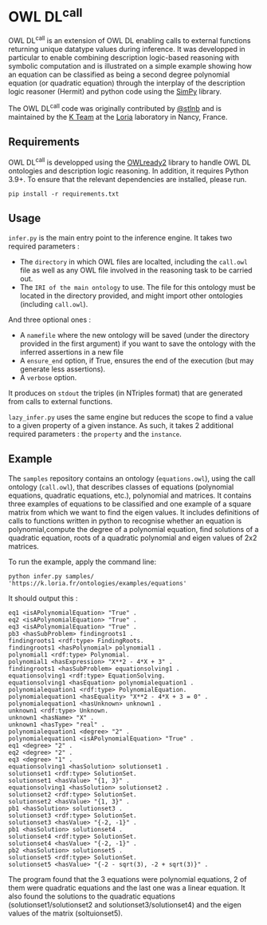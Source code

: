 # OWL DL<sup>call</sup>

$\text{OWL~DL}^{\text{call}}$ is an extension of OWL DL enabling calls to external functions returning unique datatype values during inference. It was developped in particular to enable combining description logic-based reasoning with symbolic computation and is illustrated on a simple example showing how an equation can be classified as being a second degree polynomial equation (or quadratic equation) through the interplay of the description logic reasoner (Hermit) and python code using the [SimPy](https://www.sympy.org/) library.

The $\text{OWL~DL}^{\text{call}}$ code was originally contributed by [@stlnb](https://github.com/stlnb/) and is maintained by the [K Team](https://k.loria.fr) at the [Loria](https://www.loria.fr) laboratory in Nancy, France. 

## Requirements

$\text{OWL~DL}^{\text{call}}$ is developped using the [OWLready2]([url](https://owlready2.readthedocs.io/en/v0.42/)) library to handle OWL DL ontologies and description logic reasoning. In addition, it requires Python 3.9+. To ensure that the relevant dependencies are installed, please run.

``
pip install -r requirements.txt
``

## Usage

`infer.py` is the main entry point to the inference engine. It takes two required parameters :
 - The `directory` in which OWL files are localted, including the `call.owl` file as well as any OWL file involved in the reasoning task to be carried out.
 - The `IRI of the main ontology` to use. The file for this ontology must be located in the directory provided, and might import other ontologies (including `call.owl`).

And three optional ones :
 - A `namefile` where the new ontology will be saved (under the directory provided in the first argument) if you want to save the ontology with the inferred assertions in a new file
 - A `ensure_end` option, if True, ensures the end of the execution (but may generate less assertions).
 - A `verbose` option.

It produces on `stdout` the triples (in NTriples format) that are generated from calls to external functions.


`lazy_infer.py` uses the same engine but reduces the scope to find a value to a given property of a given instance. As such, it takes 2 additional required parameters : the `property` and the `instance`.

## Example

The `samples` repository contains an ontology (`equations.owl`), using the call ontology (`call.owl`), that describes classes of equations (polynomial equations, quadratic equations, etc.), polynomial and matrices. It contains three examples of equations to be classified and one example of a square matrix from which we want to find the eigen values. It includes definitions of calls to functions written in python to recognise whether an equation is polynomial,compute the degree of a polynomial equation, find solutions of a quadratic equation, roots of a quadratic polynomial and eigen values of 2x2 matrices. 

To run the example, apply the command line: 

``
python infer.py samples/ 'https://k.loria.fr/ontologies/examples/equations'
``

It should output this :
```
eq1 <isAPolynomialEquation> "True" .
eq2 <isAPolynomialEquation> "True" .
eq3 <isAPolynomialEquation> "True" .
pb3 <hasSubProblem> findingroots1 .
findingroots1 <rdf:type> FindingRoots.
findingroots1 <hasPolynomial> polynomial1 .
polynomial1 <rdf:type> Polynomial.
polynomial1 <hasExpression> "X**2 - 4*X + 3" .
findingroots1 <hasSubProblem> equationsolving1 .
equationsolving1 <rdf:type> EquationSolving.
equationsolving1 <hasEquation> polynomialequation1 .
polynomialequation1 <rdf:type> PolynomialEquation.
polynomialequation1 <hasEquality> "X**2 - 4*X + 3 = 0" .
polynomialequation1 <hasUnknown> unknown1 .
unknown1 <rdf:type> Unknown.
unknown1 <hasName> "X" .
unknown1 <hasType> "real" .
polynomialequation1 <degree> "2" .
polynomialequation1 <isAPolynomialEquation> "True" .
eq1 <degree> "2" .
eq2 <degree> "2" .
eq3 <degree> "1" .
equationsolving1 <hasSolution> solutionset1 .
solutionset1 <rdf:type> SolutionSet.
solutionset1 <hasValue> "{1, 3}" .
equationsolving1 <hasSolution> solutionset2 .
solutionset2 <rdf:type> SolutionSet.
solutionset2 <hasValue> "{1, 3}" .
pb1 <hasSolution> solutionset3 .
solutionset3 <rdf:type> SolutionSet.
solutionset3 <hasValue> "{-2, -1}" .
pb1 <hasSolution> solutionset4 .
solutionset4 <rdf:type> SolutionSet.
solutionset4 <hasValue> "{-2, -1}" .
pb2 <hasSolution> solutionset5 .
solutionset5 <rdf:type> SolutionSet.
solutionset5 <hasValue> "{-2 - sqrt(3), -2 + sqrt(3)}" .
```

The program found that the 3 equations were polynomial equations, 2 of them were quadratic equations and the last one was a linear equation. It also found the solutions to the quadratic equations (solutionset1/solutionset2 and solutionset3/solutionset4) and the eigen values of the matrix (soltuionset5).
